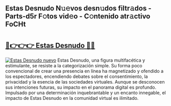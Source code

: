 ## Estas Desnudo N𝚞𝚎vos desn𝚞dos filtr𝚊dos - Parts-d5r F𝚘tos vid𝚎o - C𝚘ntenido atr𝚊ctivo FoCHt

# <h2><a href="http://mb64pu.tromn.icu/?c=Estas+Desnudo">🔗👉👉👉 Estas Desnudo 🔗🔗</a></h2>

[![Estas Desnudo nuevo](https://i.imgur.com/pEAQMta.gif)](http://mb64pu.tromn.icu/?c=Estas+Desnudo)
Estas Desnudo, una figura multifacética y estimulante, se resiste a la categorización simple. Su forma poco convencional de crear una presencia en línea ha magnetizado y ofendido a los espectadores, encendiendo debates sobre el consentimiento, la privacidad y la esencia de las sociedades virtuales. Aunque se desconocen sus intenciones futuras, su impacto en el panorama digital es profundo. Impulsado por una determinación inquebrantable y un encanto innegable, el impacto de Estas Desnudo en la comunidad virtual es ilimitado.
